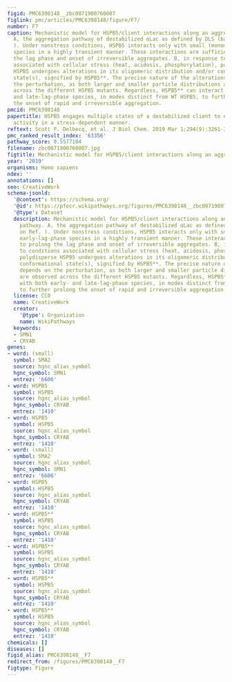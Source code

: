 ```yaml
---
figid: PMC6398148__zbc0071900760007
figlink: pmc/articles/PMC6398148/figure/F7/
number: F7
caption: Mechanistic model for HSPB5/client interactions along an aggregation pathway.
  A, the aggregation pathway of destabilized αLac as defined by DLS (based on Ref.
  ). Under nonstress conditions, HSPB5 interacts only with small (monomeric) early-lag-phase
  species in a highly transient manner. These interactions are sufficient to prolong
  the lag phase and onset of irreversible aggregates. B, in response to conditions
  associated with cellular stress (heat, acidosis, phosphorylation), polydisperse
  HSPB5 undergoes alterations in its oligomeric distribution and/or conformational
  state(s), signified by HSPB5**. The precise nature of the alterations depends on
  the perturbation, as both larger and smaller particle distributions are observed
  across the different HSPB5 mutants. Regardless, HSPB5** can interact with both early-
  and late-lag-phase species, in modes distinct from WT HSPB5, to further prolong
  the onset of rapid and irreversible aggregation.
pmcid: PMC6398148
papertitle: HSPB5 engages multiple states of a destabilized client to enhance chaperone
  activity in a stress-dependent manner.
reftext: Scott P. Delbecq, et al. J Biol Chem. 2019 Mar 1;294(9):3261-3270.
pmc_ranked_result_index: '63356'
pathway_score: 0.5577104
filename: zbc0071900760007.jpg
figtitle: Mechanistic model for HSPB5/client interactions along an aggregation pathway
year: '2019'
organisms: Homo sapiens
ndex: ''
annotations: []
seo: CreativeWork
schema-jsonld:
  '@context': https://schema.org/
  '@id': https://pfocr.wikipathways.org/figures/PMC6398148__zbc0071900760007.html
  '@type': Dataset
  description: Mechanistic model for HSPB5/client interactions along an aggregation
    pathway. A, the aggregation pathway of destabilized αLac as defined by DLS (based
    on Ref. ). Under nonstress conditions, HSPB5 interacts only with small (monomeric)
    early-lag-phase species in a highly transient manner. These interactions are sufficient
    to prolong the lag phase and onset of irreversible aggregates. B, in response
    to conditions associated with cellular stress (heat, acidosis, phosphorylation),
    polydisperse HSPB5 undergoes alterations in its oligomeric distribution and/or
    conformational state(s), signified by HSPB5**. The precise nature of the alterations
    depends on the perturbation, as both larger and smaller particle distributions
    are observed across the different HSPB5 mutants. Regardless, HSPB5** can interact
    with both early- and late-lag-phase species, in modes distinct from WT HSPB5,
    to further prolong the onset of rapid and irreversible aggregation.
  license: CC0
  name: CreativeWork
  creator:
    '@type': Organization
    name: WikiPathways
  keywords:
  - SMN1
  - CRYAB
genes:
- word: (small)
  symbol: SMA2
  source: hgnc_alias_symbol
  hgnc_symbol: SMN1
  entrez: '6606'
- word: HSPB5
  symbol: HSPB5
  source: hgnc_alias_symbol
  hgnc_symbol: CRYAB
  entrez: '1410'
- word: HSPB5
  symbol: HSPB5
  source: hgnc_alias_symbol
  hgnc_symbol: CRYAB
  entrez: '1410'
- word: (small)
  symbol: SMA2
  source: hgnc_alias_symbol
  hgnc_symbol: SMN1
  entrez: '6606'
- word: HSPB5
  symbol: HSPB5
  source: hgnc_alias_symbol
  hgnc_symbol: CRYAB
  entrez: '1410'
- word: HSPB5**
  symbol: HSPB5
  source: hgnc_alias_symbol
  hgnc_symbol: CRYAB
  entrez: '1410'
- word: HSPB5**
  symbol: HSPB5
  source: hgnc_alias_symbol
  hgnc_symbol: CRYAB
  entrez: '1410'
- word: HSPB5**
  symbol: HSPB5
  source: hgnc_alias_symbol
  hgnc_symbol: CRYAB
  entrez: '1410'
- word: HSPB5**
  symbol: HSPB5
  source: hgnc_alias_symbol
  hgnc_symbol: CRYAB
  entrez: '1410'
chemicals: []
diseases: []
figid_alias: PMC6398148__F7
redirect_from: /figures/PMC6398148__F7
figtype: Figure
---
```

